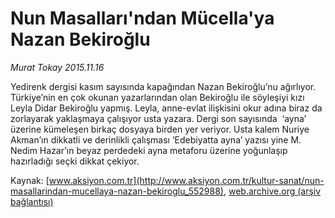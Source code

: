 # Nun Masalları'ndan Mücella'ya Nazan Bekiroğlu

*Murat Tokay 2015.11.16*

<div class="pNewsDetailMainContent ctx_content" itemprop="articleBody">
 <p>
  Yedirenk dergisi kasım sayısında kapağından Nazan Bekiroğlu’nu ağırlıyor. Türkiye’nin en çok okunan yazarlarından olan Bekiroğlu ile söyleşiyi kızı Leyla Didar Bekiroğlu yapmış. Leyla, anne-evlat ilişkisini okur adına biraz da zorlayarak yaklaşmaya çalışıyor usta yazara. Dergi son sayısında  ‘ayna’ üzerine kümeleşen birkaç dosyaya birden yer veriyor. Usta kalem Nuriye Akman’ın dikkatli ve derinlikli çalışması ‘Edebiyatta ayna’ yazısı yine M. Nedim Hazar’ın beyaz perdedeki ayna metaforu üzerine yoğunlaşıp hazırladığı seçki dikkat çekiyor.
 </p>
</div>


Kaynak: [www.aksiyon.com.tr](http://www.aksiyon.com.tr/kultur-sanat/nun-masallarindan-mucellaya-nazan-bekiroglu_552988), [web.archive.org (arşiv bağlantısı)](http://web.archive.org/web/20151118144300/http://www.aksiyon.com.tr/kultur-sanat/nun-masallarindan-mucellaya-nazan-bekiroglu_552988)
